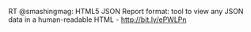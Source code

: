 <!--
id: 4413954684
link: http://kevinisom.info/post/4413954684/rt-smashingmag-html5-json-report-format-tool-to
slug: rt-smashingmag-html5-json-report-format-tool-to
date: Fri Apr 08 2011 03:32:47 GMT+1200 (NZST)
raw: {"blog_name":"kevinisom","id":4413954684,"post_url":"http://kevinisom.info/post/4413954684/rt-smashingmag-html5-json-report-format-tool-to","slug":"rt-smashingmag-html5-json-report-format-tool-to","type":"text","date":"2011-04-07 15:32:47 GMT","timestamp":1302190367,"state":"published","format":"html","reblog_key":"2yoKADvq","tags":[],"short_url":"http://tmblr.co/Zw68Yy475vfy","highlighted":[],"feed_item":"http://twitter.com/kev_nz/statuses/55923098679119872","from_feed_id":"650289","note_count":0,"title":null,"body":"<p>RT @smashingmag: HTML5 JSON Report format: tool to view any JSON data in a human-readable HTML - <a href=\"http://bit.ly/ePWLPn\" target=\"_blank\">http://bit.ly/ePWLPn</a></p>"}
publish: 2011-04-08
tags: 
title: null
-->


RT @smashingmag: HTML5 JSON Report format: tool to view any JSON data in
a human-readable HTML - <http://bit.ly/ePWLPn>


